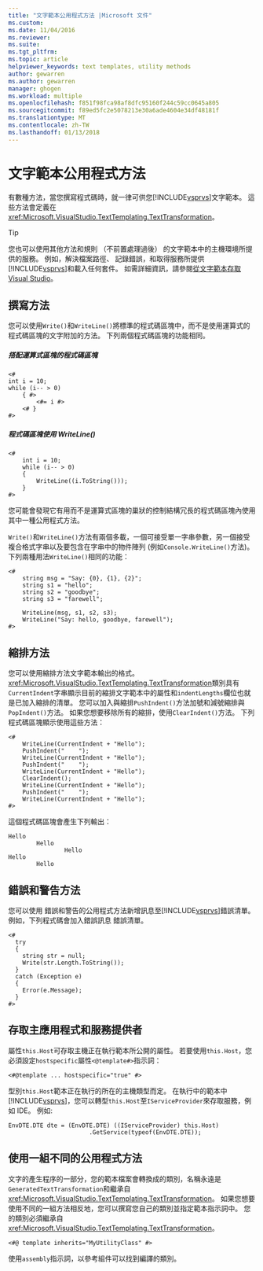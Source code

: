 ```yaml
---
title: "文字範本公用程式方法 |Microsoft 文件"
ms.custom: 
ms.date: 11/04/2016
ms.reviewer: 
ms.suite: 
ms.tgt_pltfrm: 
ms.topic: article
helpviewer_keywords: text templates, utility methods
author: gewarren
ms.author: gewarren
manager: ghogen
ms.workload: multiple
ms.openlocfilehash: f851f98fca98af8dfc95160f244c59cc0645a805
ms.sourcegitcommit: f89ed5fc2e5078213e30a6ade4604e34df48181f
ms.translationtype: MT
ms.contentlocale: zh-TW
ms.lasthandoff: 01/13/2018
---
```

# <a name="text-template-utility-methods"></a>文字範本公用程式方法
有數種方法，當您撰寫程式碼時，就一律可供您[!INCLUDE[vsprvs](../code-quality/includes/vsprvs_md.md)]文字範本。 這些方法會定義在<xref:Microsoft.VisualStudio.TextTemplating.TextTransformation>。  
  
> [!TIP]
>  您也可以使用其他方法和規則 （不前置處理過後） 的文字範本中的主機環境所提供的服務。 例如，解決檔案路徑、 記錄錯誤，和取得服務所提供[!INCLUDE[vsprvs](../code-quality/includes/vsprvs_md.md)]和載入任何套件。  如需詳細資訊，請參閱[從文字範本存取 Visual Studio](http://msdn.microsoft.com/en-us/0556f20c-fef4-41a9-9597-53afab4ab9e4)。  
  
## <a name="write-methods"></a>撰寫方法  
 您可以使用`Write()`和`WriteLine()`將標準的程式碼區塊中，而不是使用運算式的程式碼區塊的文字附加的方法。 下列兩個程式碼區塊的功能相同。  
  
##### <a name="code-block-with-an-expression-block"></a>搭配運算式區塊的程式碼區塊  
  
```  
<#  
int i = 10;  
while (i-- > 0)  
    { #>  
        <#= i #>  
    <# }  
#>  
```  
  
##### <a name="code-block-using-writeline"></a>程式碼區塊使用 WriteLine()  
  
```  
<#   
    int i = 10;  
    while (i-- > 0)  
    {   
        WriteLine((i.ToString()));  
    }  
#>  
```  
  
 您可能會發現它有用而不是運算式區塊的巢狀的控制結構冗長的程式碼區塊內使用其中一種公用程式方法。  
  
 `Write()`和`WriteLine()`方法有兩個多載，一個可接受單一字串參數，另一個接受複合格式字串以及要包含在字串中的物件陣列 (例如`Console.WriteLine()`方法)。 下列兩種用法`WriteLine()`相同的功能：  
  
```  
<#  
    string msg = "Say: {0}, {1}, {2}";  
    string s1 = "hello";  
    string s2 = "goodbye";  
    string s3 = "farewell";  
  
    WriteLine(msg, s1, s2, s3);  
    WriteLine("Say: hello, goodbye, farewell");  
#>   
```  
  
## <a name="indentation-methods"></a>縮排方法  
 您可以使用縮排方法文字範本輸出的格式。 <xref:Microsoft.VisualStudio.TextTemplating.TextTransformation>類別具有`CurrentIndent`字串顯示目前的縮排文字範本中的屬性和`indentLengths`欄位也就是已加入縮排的清單。 您可以加入與縮排`PushIndent()`方法加號和減號縮排與`PopIndent()`方法。 如果您想要移除所有的縮排，使用`ClearIndent()`方法。 下列程式碼區塊顯示使用這些方法：  
  
```  
<#  
    WriteLine(CurrentIndent + "Hello");  
    PushIndent("    ");  
    WriteLine(CurrentIndent + "Hello");  
    PushIndent("    ");  
    WriteLine(CurrentIndent + "Hello");  
    ClearIndent();  
    WriteLine(CurrentIndent + "Hello");  
    PushIndent("    ");  
    WriteLine(CurrentIndent + "Hello");  
#>  
```  
  
 這個程式碼區塊會產生下列輸出：  
  
```  
Hello  
        Hello  
                Hello  
Hello  
        Hello  
```  
  
## <a name="error-and-warning-methods"></a>錯誤和警告方法  
 您可以使用 錯誤和警告的公用程式方法新增訊息至[!INCLUDE[vsprvs](../code-quality/includes/vsprvs_md.md)]錯誤清單。 例如，下列程式碼會加入錯誤訊息 錯誤清單。  
  
```  
<#  
  try  
  {  
    string str = null;  
    Write(str.Length.ToString());  
  }  
  catch (Exception e)  
  {  
    Error(e.Message);  
  }  
#>    
```  
  
## <a name="access-to-host-and-service-provider"></a>存取主應用程式和服務提供者  
 屬性`this.Host`可存取主機正在執行範本所公開的屬性。 若要使用`this.Host`，您必須設定`hostspecific`屬性`<@template#>`指示詞：  
  
 `<#@template ... hostspecific="true" #>`  
  
 型別`this.Host`範本正在執行的所在的主機類型而定。 在執行中的範本中[!INCLUDE[vsprvs](../code-quality/includes/vsprvs_md.md)]，您可以轉型`this.Host`至`IServiceProvider`來存取服務，例如 IDE。 例如:   
  
```  
EnvDTE.DTE dte = (EnvDTE.DTE) ((IServiceProvider) this.Host)  
                       .GetService(typeof(EnvDTE.DTE));  
```  
  
## <a name="using-a-different-set-of-utility-methods"></a>使用一組不同的公用程式方法  
 文字的產生程序的一部分，您的範本檔案會轉換成的類別，名稱永遠是`GeneratedTextTransformation`和繼承自<xref:Microsoft.VisualStudio.TextTemplating.TextTransformation>。 如果您想要使用不同的一組方法相反地，您可以撰寫您自己的類別並指定範本指示詞中。 您的類別必須繼承自<xref:Microsoft.VisualStudio.TextTemplating.TextTransformation>。  
  
```  
<#@ template inherits="MyUtilityClass" #>  
```  
  
 使用`assembly`指示詞，以參考組件可以找到編譯的類別。